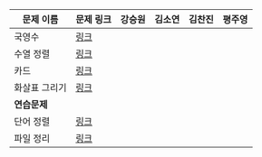 |문제 이름|문제 링크|강승원|김소연|김찬진|평주영|
|---|---|---|---|---|---|
|국영수|[링크](http://boj.kr/10825)|
|수열 정렬|[링크](http://boj.kr/1015)|
|카드|[링크](http://boj.kr/11652)|
|화살표 그리기|[링크](http://boj.kr/15970)|
|**연습문제**|
|단어 정렬|[링크](http://boj.kr/1181)|
|파일 정리|[링크](http://boj.kr/20291)|